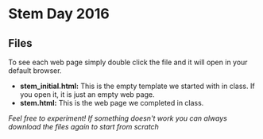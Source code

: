 # Stem Day 2016

## Files
To see each web page simply double click the file and it will open in your default browser.
+ **stem_initial.html:** This is the empty template we started with in class. If you open it, it is just an empty web page.
+ **stem.html:** This is the web page we completed in class. 

*Feel free to experiment! If something doesn't work you can always download the files again to start from scratch*



